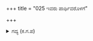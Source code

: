 +++
title = "025 ಇವರು ಪಾರ್ಥಿವರೊಳಗೆ"

+++

<details><summary>ಗದ್ಯ (ಕ.ಗ.ಪ) </summary>

25. "ಇವರು ಕ್ಷತ್ರಿಯರೊಳಗೆ ಪಾಂಡವರು. ಇದರಲ್ಲಿ ಸ್ವಲ್ಪವೂ ಸಂಶಯವಿಲ್ಲ. ವಿವಾಹದ ಆಲೋಚನೆಯ ಪೂರ್ವದಲ್ಲಿಯೇ ನಾವಿದನ್ನು ನಿಮಗೆ ತಿಳಿಸಿರಲಿಲ್ಲವೆ ? ಏಳು, ಮಹಾರಾಜ ಅವರನ್ನು ಉಪಚರಿಸು, ಉತ್ಸವವನ್ನು ಮಾಡು, ಇಗೋ ನೋಡು ಪೂರ್ವದಲ್ಲಿ ಸೂರ್ಯೋದಯವಾಗುತ್ತಿದೆ" ಎಂದು ಪುರೋಹಿತನು ದ್ರುಪದರಾಯನಿಗೆ ಹೇಳಿದನು.
</details>

